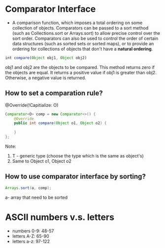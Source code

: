 # Comparator Interface
- A comparison function, which imposes a total ordering on some collection of objects. 
Comparators can be passed to a sort method (such as Collections.sort or Arrays.sort) to allow precise control over the sort order. Comparators can also be used to control the order of certain data structures (such as sorted sets or sorted maps), or to provide an ordering for collections of objects that don't have a **natural ordering**.
```javascript
int compare(Object obj1, Object obj2)
```
obj1 and obj2 are the objects to be compared. This method returns zero if the objects are equal. It returns a positive value if obj1 is greater than obj2. Otherwise, a negative value is returned.
## How to set a comparation rule?
@Override(!Capitialize: O)
``` Java
Comparator<O> comp = new Comparator<>() {
    @Override
    public int compare(Object o1, Object o2) {
    
    }
};
```
Note:
1. T - generic type (choose the type which is the same as object's)
2. Same to Object o1, Object o2
## How to use comparator interface by sorting?
``` Java
Arrays.sort(a, comp);
```
a- array that need to be sorted
# ASCII numbers v.s. letters
- numbers 0-9: 48-57
- letters A-Z: 65-90
- letters a-z: 97-122
